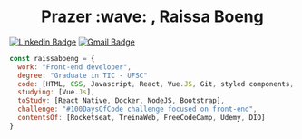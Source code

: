 <h1 align=center> Prazer :wave: , Raissa Boeng</h1>

[![Linkedin Badge](https://img.shields.io/badge/-RaissaBoeng-blue?style=flat-square&logo=Linkedin&logoColor=white&link=https://www.linkedin.com/in/raissa-boeng-da-silva-a380a1157/)](https://www.linkedin.com/in/raissa-boeng-da-silva-a380a1157/)   [![Gmail Badge](https://img.shields.io/badge/-raissa.boeng@gmail.com-c14438?style=flat-square&logo=Gmail&logoColor=white&link=mailto:raissa.boeng@gmail.com)](mailto:raissa.boeng@gmail.com) 

```javascript
const raissaboeng = {
  work: "Front-end developer",
  degree: "Graduate in TIC - UFSC"
  code: [HTML, CSS, Javascript, React, Vue.JS, Git, styled components, Typescript],
  studying: [Vue.Js],
  toStudy: [React Native, Docker, NodeJS, Bootstrap],
  challenge: "#100DaysOfCode challenge focused on front-end",
  contentsOf: [Rocketseat, TreinaWeb, FreeCodeCamp, Udemy, DIO]
}
```
<!--

---
<br>
<p align="center">
    <img  align="center" src="https://github-readme-stats.vercel.app/api?username=raissaboeng&show_icons=true&custom_title=🦊%20Raissa%20Boeng's%20GitHub%20Stats&title_color=ff441e&text_color=fd5634&icon_color=f74716&bg_color=282a36&hide_border=true&count_private=true&hide=issues" alt="My GitHub stats"/>
    <img  align="center" src="https://github-readme-stats.vercel.app/api/top-langs/?username=raissaboeng&custom_title=🍧%20Most%20Used%20Languages&title_color=ff79c6&text_color=ff79c6&icon_color=f74716&bg_color=282a36&hide_border=true&line_height=9&layout=compact" alt="Linguagens de programação mais usadas"/>
</p>
-->

